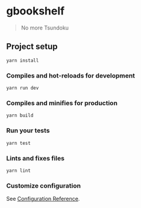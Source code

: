 # gbookshelf

> No more Tsundoku

## Project setup
```
yarn install
```

### Compiles and hot-reloads for development
```
yarn run dev
```

### Compiles and minifies for production
```
yarn build
```

### Run your tests
```
yarn test
```

### Lints and fixes files
```
yarn lint
```

### Customize configuration
See [Configuration Reference](https://cli.vuejs.org/config/).
